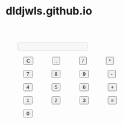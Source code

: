 # dldjwls.github.io
<!DOCTYPE html>
<html lang="ko">
<head>
    <meta charset="UTF-8">
    <meta name="viewport" content="width=device-width, initial-scale=1.0">
    <title>모바일 계산기</title>
    <style>
        body {
            font-family: sans-serif;
            display: flex;
            justify-content: center;
            align-items: center;
            height: 100vh;
            background-color: #f0f0f0;
            margin: 0;
        }

        .calculator {
            width: 90%;
            max-width: 400px;
            background-color: #fff;
            padding: 20px;
            border-radius: 10px;
            box-shadow: 0 4px 10px rgba(0, 0, 0, 0.1);
        }

        input {
            width: calc(100% - 22px); /* padding 고려 */
            padding: 10px;
            margin-bottom: 15px;
            border: 1px solid #ddd;
            border-radius: 5px;
            font-size: 1.2em;
        }

        .result {
            font-size: 1.5em;
            font-weight: bold;
            text-align: right;
            margin-bottom: 20px;
            min-height: 1.5em;
        }

        .button-container {
            display: grid;
            grid-template-columns: repeat(4, 1fr);
            gap: 10px;
        }

        .button {
            padding: 20px;
            font-size: 1.2em;
            border: none;
            border-radius: 5px;
            background-color: #e0e0e0;
            cursor: pointer;
            transition: background-color 0.2s;
        }

        .button:active {
            background-color: #d0d0d0;
        }

        .operator {
            background-color: #f79232;
            color: white;
        }

        .operator:active {
            background-color: #e58221;
        }

        .equals {
            grid-column: span 2;
            background-color: #4CAF50;
            color: white;
        }

        .equals:active {
            background-color: #45a049;
        }
    </style>
</head>
<body>
    <div class="calculator">
        <input type="text" id="display" disabled>
        <div class="result" id="result"></div>
        <div class="button-container">
            <button class="button" onclick="clearDisplay()">C</button>
            <button class="button" onclick="append('.')">.</button>
            <button class="button operator" onclick="setOperator('/')">/</button>
            <button class="button operator" onclick="setOperator('*')">*</button>

            <button class="button" onclick="append('7')">7</button>
            <button class="button" onclick="append('8')">8</button>
            <button class="button" onclick="append('9')">9</button>
            <button class="button operator" onclick="setOperator('-')">-</button>

            <button class="button" onclick="append('4')">4</button>
            <button class="button" onclick="append('5')">5</button>
            <button class="button" onclick="append('6')">6</button>
            <button class="button operator" onclick="setOperator('+')">+</button>

            <button class="button" onclick="append('1')">1</button>
            <button class="button" onclick="append('2')">2</button>
            <button class="button" onclick="append('3')">3</button>
            <button class="button equals" onclick="calculate()">=</button>

            <button class="button" onclick="append('0')">0</button>
        </div>
    </div>
    <script>
        let currentInput = '';
        let operator = '';
        let firstOperand = '';

        function append(value) {
            currentInput += value;
            document.getElementById('display').value = currentInput;
        }

        function setOperator(op) {
            if (currentInput === '') return;
            firstOperand = currentInput;
            operator = op;
            currentInput = '';
        }

        function clearDisplay() {
            currentInput = '';
            operator = '';
            firstOperand = '';
            document.getElementById('display').value = '';
            document.getElementById('result').innerText = '';
        }

        function calculate() {
            if (currentInput === '' || operator === '' || firstOperand === '') return;
            const num1 = parseFloat(firstOperand);
            const num2 = parseFloat(currentInput);
            let result = 0;

            switch(operator) {
                case '+':
                    result = num1 + num2;
                    break;
                case '-':
                    result = num1 - num2;
                    break;
                case '*':
                    result = num1 * num2;
                    break;
                case '/':
                    if (num2 === 0) {
                        document.getElementById('result').innerText = '오류: 0으로 나눌 수 없습니다.';
                        return;
                    }
                    result = num1 / num2;
                    break;
            }

            document.getElementById('result').innerText = result;
            currentInput = result.toString();
            operator = '';
        }
    </script>
</body>
</html>
